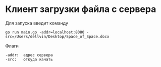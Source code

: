 #  Клиент загрузки файла с сервера
 
Для запуска введит команду
    
    go run main.go -addr=localhost:8080 -src=/Users/dellvin/Desktop/Space_of_Space.docx
    
Флаги

    -addr:  адрес сервера
    -src:   откуда качать